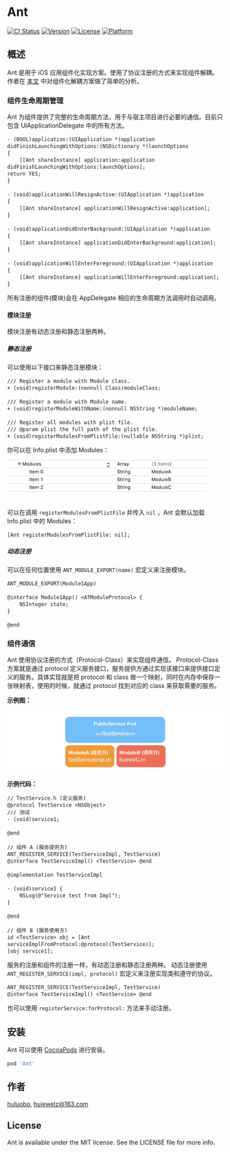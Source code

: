 # Ant

[![CI Status](https://img.shields.io/travis/hujewelz/Ant.svg?style=flat)](https://travis-ci.org/hujewelz/Ant)
[![Version](https://img.shields.io/cocoapods/v/Ant.svg?style=flat)](https://cocoapods.org/pods/Ant)
[![License](https://img.shields.io/cocoapods/l/Ant.svg?style=flat)](https://cocoapods.org/pods/Ant)
[![Platform](https://img.shields.io/cocoapods/p/Ant.svg?style=flat)](https://cocoapods.org/pods/Ant)

## 概述
Ant 是用于 iOS 应用组件化实现方案。使用了协议注册的方式来实现组件解耦。
作者在 [本文](http://jewelz.me/cjs77iaoc001z8is6421dnuyc/) 中对组件化解耦方案做了简单的分析。

### 组件生命周期管理

Ant 为组件提供了完整的生命周期方法，用于与宿主项目进行必要的通信。目前只包含 UIApplicationDelegate 中的所有方法。

```objc
- (BOOL)application:(UIApplication *)application didFinishLaunchingWithOptions:(NSDictionary *)launchOptions
{
    [[Ant shareInstance] application:application didFinishLaunchingWithOptions:launchOptions];
return YES;
}

- (void)applicationWillResignActive:(UIApplication *)application
{
    [[Ant shareInstance] applicationWillResignActive:application];
}

- (void)applicationDidEnterBackground:(UIApplication *)application
{
    [[Ant shareInstance] applicationDidEnterBackground:application];
}

- (void)applicationWillEnterForeground:(UIApplication *)application
{
    [[Ant shareInstance] applicationWillEnterForeground:application];
}
```
所有注册的组件(模块)会在 AppDelegate 相应的生命周期方法调用时自动调用。

#### 模块注册

模块注册有动态注册和静态注册两种。

##### 静态注册

可以使用以下接口来静态注册模块：

```objc
/// Register a module with Module class.
+ (void)registerModule:(nonnull Class)moduleClass;

/// Register a module with Module name.
+ (void)registerModuleWithName:(nonnull NSString *)moduleName;

/// Register all modules with plist file.
/// @param plist the full path of the plist file.
+ (void)registerModulesFromPlistFile:(nullable NSString *)plist;
```

你可以在 Info.plist 中添加 Modules：

![Info.plist](https://github.com/hujewelz/Ant/blob/master/medias/infoplist.png)

可以在调用 `registerModulesFromPlistFile` 并传入 `nil` ，Ant 会默认加载 Info.plist 中的 Modules：
```objc
[Ant registerModulesFromPlistFile: nil];
```

##### 动态注册

可以在任何位置使用 `ANT_MODULE_EXPORT(name)` 宏定义来注册模块。

```objc
ANT_MODULE_EXPORT(Module1App)

@interface Module1App() <ATModuleProtocol> {
    NSInteger state;
}

@end
```

### 组件通信

Ant 使用协议注册的方式（Protocol-Class）来实现组件通信。
Protocol-Class 方案就是通过 protocol 定义服务接口，服务提供方通过实现该接口来提供接口定义的服务。具体实现就是把 protocol 和 class 做一个映射，同时在内存中保存一张映射表，使用的时候，就通过 protocol 找到对应的 class 来获取需要的服务。

**示例图：**

![protocol-class使用示例图](https://github.com/hujewelz/Ant/blob/master/medias/protocol-class.jpg)

**示例代码：**

```objc
// TestService.h (定义服务)
@protocol TestService <NSObject>
/// 测试
- (void)service1;

@end

// 组件 A (服务提供方)
ANT_REGISTER_SERVICE(TestServiceImpl, TestService)
@interface TestServiceImpl() <TestService> @end

@implementation TestServiceImpl

- (void)service1 {
    NSLog(@"Service test from Impl");
}

@end

// 组件 B (服务使用方)
id <TestService> obj = [Ant serviceImplFromProtocol:@protocol(TestService)];
[obj service1];
```
服务的注册和组件的注册一样，有动态注册和静态注册两种。
动态注册使用 `ANT_REGISTER_SERVICE(impl, protocol)` 宏定义来注册实现类和遵守的协议。

```objc
ANT_REGISTER_SERVICE(TestServiceImpl, TestService)
@interface TestServiceImpl() <TestService> @end
```
也可以使用 `registerService:forProtocol:` 方法来手动注册。

## 安装

Ant 可以使用 [CocoaPods](https://cocoapods.org) 进行安装。

```ruby
pod 'Ant'
```

## 作者

[huluobo](http://jewelz.me), hujewelz@163.com

## License

Ant is available under the MIT license. See the LICENSE file for more info.
